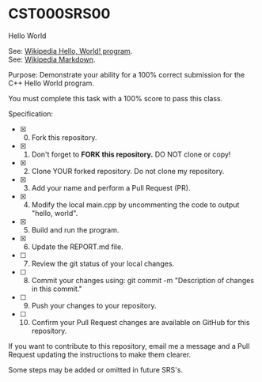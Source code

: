 # CST000SRS00
Hello World

See: [Wikipedia Hello, World! program](https://en.wikipedia.org/wiki/%22Hello,_World!%22_program).  
See: [Wikipedia Markdown](https://en.wikipedia.org/wiki/Markdown).  

Purpose: 
Demonstrate your ability for a 100% correct submission for the C++ Hello World program.  

You must complete this task with a 100% score to pass this class.  

Specification:  

- [X] 0. Fork this repository.    
- [X] 1. Don't forget to **FORK this repository.**  DO NOT clone or copy!  
- [X] 2. Clone YOUR forked repository. Do not clone my repository.  
- [X] 3. Add your name and perform a Pull Request (PR).  
- [X] 4. Modify the local main.cpp by uncommenting the code to output "hello, world".  
- [X] 5. Build and run the program.  
- [X] 6. Update the REPORT.md file.  
- [ ] 7. Review the git status of your local changes.  
- [ ] 8. Commit your changes using: git commit -m "Description of changes in this commit."  
- [ ] 9. Push your changes to your repository.  
- [ ] 10. Confirm your Pull Request changes are available on GitHub for this repository.  

If you want to contribute to this repository, email me a message and a Pull Request updating the instructions to make them clearer.  

Some steps may be added or omitted in future SRS's.  

###  
